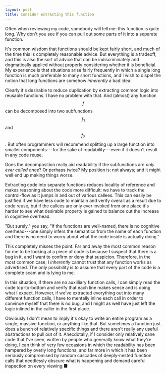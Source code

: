 ```yaml
---
layout: post
title: Consider extracting this function
---
```


Often when reviewing my code, somebody will tell me: this function is quite
long. Why don't you see if you can pull out some parts of it into a separate
function.

It's common wisdom that functions should be kept fairly short, and much of the
time this is completely reasonable advice. But everything is a tradeoff, and
this is also the sort of advice that can be indiscriminately and dogmatically
applied without properly considering whether it is beneficial. My experience is
that situations arise fairly frequently in which a single long function is much
preferable to many short functions, and I wish to dispel the notion that long
functions are somehow *inherently* a bad idea.

Clearly it's desirable to reduce duplication by extracting common logic into
reusable functions. I have no problem with that. And (almost) any function $$f$$
can be decomposed into two subfunctions $$f_1$$ and $$f_2$$. But often
programmers will recommend splitting up a large function into smaller
components---for the sake of readability---even if it doesn't result in any code
reuse.

Does the decomposition really aid readability if the subfunctions are *only ever
called once*? Or perhaps twice? My position is: not always; and it might well
end up making things worse.

Extracting code into separate functions reduces locality of reference and makes
reasoning about the code more difficult: we have to track the control-flow as
it jumps in and out of various callees. This can easily be justified if we have
less code to maintain and verify overall as a result due to code reuse, but if
the callees are only ever invoked from one place it's harder to see what
desirable property is gained to balance out the increase in cognitive overhead.

"But surely," you say, "if the functions are well-named, there is no cognitive
overhead---one simply infers the semantics from the name of each function and
there is no need to worry about what the code inside is actually doing."

This completely misses the point. Far and away the most common reason for me to
be looking at a piece of code is because I suspect that there is a bug in it,
and I want to confirm or deny that suspicion. Therefore, in the most common
case, I *inherently* cannot trust that any function works as advertised. The
only possibility is to assume that every part of the code is a complete scam and
is lying to me.

In this situation, if there are no auxilliary function calls, I can simply read
the code top-to-bottom and verify that each line makes sense and is doing what I
expect. However, if we've extracted everything out into many different function
calls, I have to mentally inline each call in order to convince myself that
there is no bug, and I might as well have just left the logic inlined in the
caller in the first place.

Obviously I don't mean to imply it's okay to write an entire program as a
single, massive function, or anything like that. But sometimes a function just
does a bunch of relatively specific things and there aren't really any useful
abstractions to pull out of it. Anecdotally, if I consider only relatively sane
code that I've seen, written by people who generally know what they're doing, I
can think of very few occasions in which the readability has been hampered by
overly long functions, and far more in which it has been seriously compromised
by random cascades of deeply-nested function calls that needlessly obscure what
is happening and demand careful inspection on every viewing &#x25A0;
